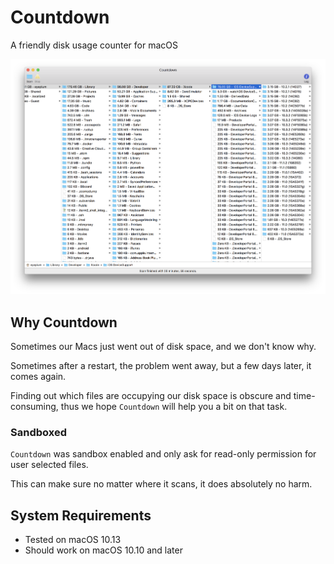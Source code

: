 # Countdown

A friendly disk usage counter for macOS

![](./Screenshots/sample-screenshot.png)

## Why Countdown

Sometimes our Macs just went out of disk space, and we don't know why.

Sometimes after a restart, the problem went away, but a few days later, it comes again.

Finding out which files are occupying our disk space is obscure and time-consuming, thus we hope `Countdown` will help you a bit on that task.

### Sandboxed

`Countdown` was sandbox enabled and only ask for read-only permission for user selected files.

This can make sure no matter where it scans, it does absolutely no harm.

## System Requirements

- Tested on macOS 10.13
- Should work on macOS 10.10 and later
